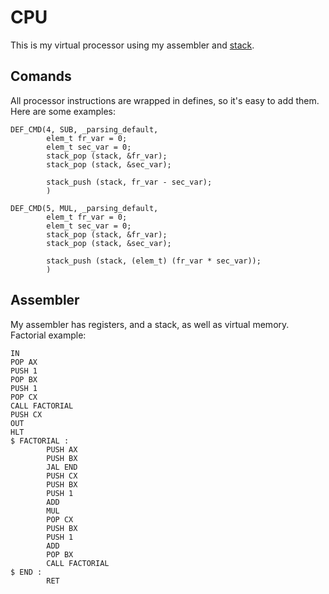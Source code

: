 # CPU
This is my virtual processor using my assembler and [stack](https://github.com/armanincredible/stack_new).

## Comands
All processor instructions are wrapped in defines, so it's easy to add them. Here are some examples:
```
DEF_CMD(4, SUB, _parsing_default,
        elem_t fr_var = 0;
        elem_t sec_var = 0;
        stack_pop (stack, &fr_var);
        stack_pop (stack, &sec_var);

        stack_push (stack, fr_var - sec_var);
        )

DEF_CMD(5, MUL, _parsing_default,
        elem_t fr_var = 0;
        elem_t sec_var = 0;
        stack_pop (stack, &fr_var);
        stack_pop (stack, &sec_var);

        stack_push (stack, (elem_t) (fr_var * sec_var));
        )
```
        
## Assembler
My assembler has registers, and a stack, as well as virtual memory.  <br/> 
Factorial example:
```
IN
POP AX
PUSH 1
POP BX
PUSH 1
POP CX
CALL FACTORIAL
PUSH CX
OUT
HLT
$ FACTORIAL :
        PUSH AX
        PUSH BX
        JAL END
        PUSH CX
        PUSH BX
        PUSH 1
        ADD
        MUL
        POP CX
        PUSH BX
        PUSH 1
        ADD
        POP BX
        CALL FACTORIAL
$ END :
        RET
```
